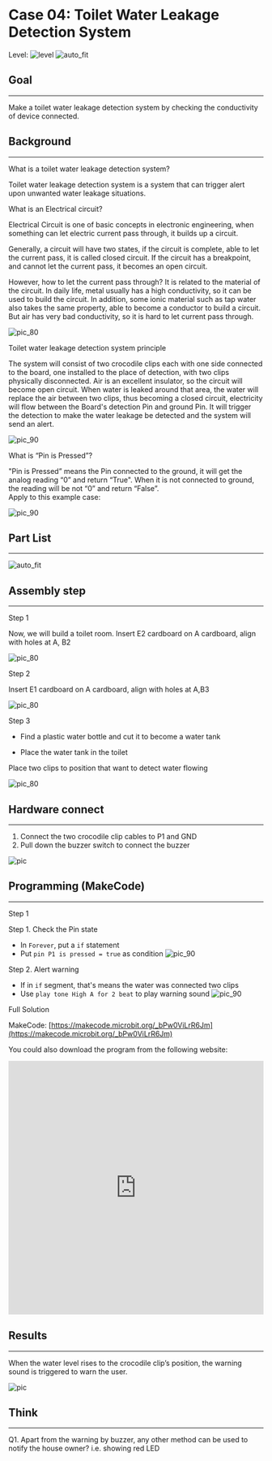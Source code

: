 # Case 04: Toilet Water Leakage Detection System

Level: ![level](images/level2.png)
![auto_fit](images/Case4/intro.png)<P>

## Goal
<HR>

Make a toilet water leakage detection system by checking the conductivity of device connected.<BR><P>

## Background
<HR>

<span id="subtitle">What is a toilet water leakage detection system?</span><P>
Toilet water leakage detection system is a system that can trigger alert upon unwanted water leakage situations.<BR><P>

<span id="subtitle">What is an Electrical circuit?</span><P>
Electrical Circuit is one of basic concepts in electronic engineering, when something can let electric current pass through, it builds up a circuit.<P>
Generally, a circuit will have two states, if the circuit is complete, able to let the current pass, it is called closed circuit. If the circuit has a breakpoint, and cannot let the current pass, it becomes an open circuit.<P>
However, how to let the current pass through? It is related to the material of the circuit. In daily life, metal usually has a high conductivity, so it can be used to build the circuit. In addition, some ionic material such as tap water also takes the same property, able to become a conductor to build a circuit. But air has very bad conductivity, so it is hard to let current pass through.<BR><P>


![pic_80](images/Case4/Case4_bg1.png)


<span id="subtitle">Toilet water leakage detection system principle</span><P>

The system will consist of two crocodile clips each with one side connected to the board, one installed to the place of detection, with two clips physically disconnected. Air is an excellent insulator, so the circuit will become open circuit.  When water is leaked around that area, the water will replace the air between two clips, thus becoming a closed circuit, electricity will flow between the Board's detection Pin and ground Pin. It will trigger the detection to make the water leakage be detected and the system will send an alert.<BR><P>

![pic_90](images/Case4/Case4_bg2.png)


<span id="subtitle">What is “Pin is Pressed”?</span><P>
"Pin is Pressed” means the Pin connected to the ground, it will get the analog reading “0” and return “True". When it is not connected to ground, the reading will be not “0” and return “False”.<BR>
Apply to this example case:<P>

![pic_90](images/Case4/Case4_bg3.png)


## Part List
<HR>

![auto_fit](images/Case4/Case4_parts.png)<P>

## Assembly step
<HR>

<span id="subtitle">Step 1</span><P>
Now, we will build a toilet room. Insert E2 cardboard on A cardboard, align with holes at A, B2<BR><P>

![pic_80](images/Case4/Case4_ass1.png)<P>
<span id="subtitle">Step 2</span><P>
Insert E1 cardboard on A cardboard, align with holes at A,B3<BR><P>

![pic_80](images/Case4/Case4_ass2.png)<P>

<span id="subtitle">Step 3</span><P>
* Find a plastic water bottle and cut it to become a water tank<P>
* Place the water tank in the toilet<P>

Place two clips to position that want to detect water flowing
<BR><P>

![pic_80](images/Case4/Case4_ass3.png)<P>


## Hardware connect
<HR>

1. Connect the two crocodile clip cables to P1 and GND
2. Pull down the buzzer switch to connect the buzzer


![pic](images/Case4/Case4_hardware.png)<P>

## Programming (MakeCode)
<HR>

<span id="subtitle">Step 1</span><P>
<span id="subtitle">Step 1. Check the Pin state</span>
* In `Forever`, put a `if` statement
* Put `pin P1 is pressed = true` as condition
![pic_90](images/Case4/Case4_p1.png)<P>

<span id="subtitle">Step 2. Alert warning</span><P>
* If in `if` segment, that's means the water was connected two clips
* Use `play tone High A for 2 beat` to play warning sound
![pic_90](images/Case4/Case4_p2.png)<P>


<span id="subtitle">Full Solution<BR><P>
MakeCode: [https://makecode.microbit.org/_bPw0ViLrR6Jm](https://makecode.microbit.org/_bPw0ViLrR6Jm)<BR><P>
You could also download the program from the following website:<BR>
<iframe src="https://makecode.microbit.org/#pub:_bPw0ViLrR6Jm" width="100%" height="500" frameborder="0"></iframe>


## Results
<HR>

When the water level rises to the crocodile clip’s position, the warning sound is triggered to warn the user.<BR><P>
![pic](images/Case4/Case4_result.gif)<P>

## Think
<HR>

Q1. Apart from the warning by buzzer, any other method can be used to notify the house owner? i.e. showing red LED<BR><P>

